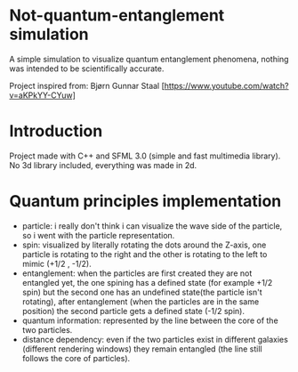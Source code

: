 # Not-quantum-entanglement simulation
A simple simulation to visualize quantum entanglement phenomena, nothing was intended to be scientifically accurate.

Project inspired from: Bjørn Gunnar Staal [https://www.youtube.com/watch?v=aKPkYY-CYuw]

# Introduction
Project made with C++ and SFML 3.0 (simple and fast multimedia library). No 3d library included, everything was made in 2d.



# Quantum principles implementation
- particle: i really don't think i can visualize the wave side of the particle, so i went with the particle representation.
- spin: visualized by literally rotating the dots around the Z-axis, one particle is rotating to the right and the other is rotating to the left to mimic (+1/2 , -1/2).
- entanglement: when the particles are first created they are not entangled yet, the one spining has a defined state (for example +1/2 spin) but the second one has an undefined state(the particle isn't rotating), after entanglement (when the particles are in the same position) the second particle gets a defined state (-1/2 spin).
- quantum information: represented by the line between the core of the two particles.
- distance dependency: even if the two particles exist in different galaxies (different rendering windows) they remain entangled (the line still follows the core of particles).
